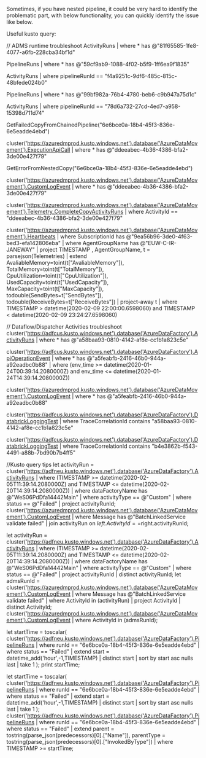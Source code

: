 Sometimes, if you have nested pipeline,  it could be very hard to identify the problematic part, with below functionality, you can quickly identify the issue like below.

 

 

Useful kusto query:

// ADMS runtime troubleshoot
ActivityRuns
| where * has @"81f65585-1fe8-4077-a6fb-228cba34bf1d"

PipelineRuns
| where * has @"59cf9ab9-1088-4f02-b5f9-1ff6ea9f1835"

ActivityRuns
| where pipelineRunId == "f4a9251c-9df6-485c-815c-48bfede024b0"

PipelineRuns
| where * has @"99bf982a-76b4-4780-beb6-c9b947a75d1c"

ActivityRuns
| where pipelineRunId == "78d6a732-27cd-4ed7-a958-15398d711d74"

GetFailedCopyFromChainedPipeline("6e6bce0a-18b4-45f3-836e-6e5eadde4ebd")

cluster('https://azuredmprod.kusto.windows.net').database('AzureDataMovement').ExecutionApiCall
| where * has @"ddeeabec-4b36-4386-bfa2-3de00e427f79"

GetErrorFromNestedCopy("6e6bce0a-18b4-45f3-836e-6e5eadde4ebd")

cluster('https://azuredmprod.kusto.windows.net').database('AzureDataMovement').CustomLogEvent
| where * has @"ddeeabec-4b36-4386-bfa2-3de00e427f79"

cluster('https://azuredmprod.kusto.windows.net').database('AzureDataMovement').Telemetry_CompleteCopyActivityRuns
| where ActivityId == "ddeeabec-4b36-4386-bfa2-3de00e427f79"

cluster('https://azuredmprod.kusto.windows.net').database('AzureDataMovement').Heartbeats
| where SubscriptionId has @"9ea56b96-3de0-4f63-bed3-efa142806eba"
| where AgentGroupName has @"EUW-C-IR-JANEWAY" 
| project TIMESTAMP , AgentGroupName, t = parsejson(Telemetries) 
| extend AvaliableMemory=toint(t["AvaliableMemory"]), TotalMemory=toint(t["TotalMemory"]), CpuUtilization=toint(t["CpuUtilization"]), UsedCapacity=toint(t["UsedCapacity"]), MaxCapacity=toint(t["MaxCapacity"]), todouble(SendBytes=t["SendBytes"]), todouble(ReceiveBytes=t["ReceiveBytes"])
| project-away t
| where TIMESTAMP > datetime(2020-02-09 22:00:00.6598060) and TIMESTAMP < datetime(2020-02-09 23:24:27.6598060)


// Dataflow/Dispatcher Activities troubleshoot
cluster('https://adfcus.kusto.windows.net').database('AzureDataFactory').ActivityRuns
| where * has @"a58baa93-0810-4142-af8e-cc1b1a823c5e"

cluster('https://adfcus.kusto.windows.net').database('AzureDataFactory').ApiOperationEvent
| where * has @"a5feabfb-2416-46b0-944a-a92eadbc0b88"
| where (env_time >= datetime(2020-01-24T00:39:14.2080000Z) and env_time <= datetime(2020-01-24T14:39:14.2080000Z))

cluster('https://azuredmprod.kusto.windows.net').database('AzureDataMovement').CustomLogEvent
| where * has @"a5feabfb-2416-46b0-944a-a92eadbc0b88"

cluster('https://adfcus.kusto.windows.net').database('AzureDataFactory').DatabrickLoggingTest
| where TraceCorrelationId contains "a58baa93-0810-4142-af8e-cc1b1a823c5e"


cluster('https://adfcus.kusto.windows.net').database('AzureDataFactory').DatabrickLoggingTest
| where TraceCorrelationId contains "b4e3862b-f543-4491-a88b-7bd90b7b4ff5"


//Kusto query tips
let activityRun = cluster('https://adfneu.kusto.windows.net').database('AzureDataFactory').ActivityRuns 
| where (TIMESTAMP >= datetime(2020-02-05T11:39:14.2080000Z) and TIMESTAMP <= datetime(2020-02-20T14:39:14.2080000Z))
| where dataFactoryName has @"WeS06PdDfa14442Main"
| where activityType == @"Custom"
| where status == @"Failed"
| project activityRunId;
cluster('https://azuredmprod.kusto.windows.net').database('AzureDataMovement').CustomLogEvent 
| where Message has @"BatchLinkedService validate failed"
| join activityRun on $left.ActivityId==$right.activityRunId;

let activityRun = cluster('https://adfneu.kusto.windows.net').database('AzureDataFactory').ActivityRuns 
| where (TIMESTAMP >= datetime(2020-02-05T11:39:14.2080000Z) and TIMESTAMP <= datetime(2020-02-20T14:39:14.2080000Z))
| where dataFactoryName has @"WeS06PdDfa14442Main"
| where activityType == @"Custom"
| where status == @"Failed"
| project activityRunId
| distinct activityRunId;
let admsRunId = cluster('https://azuredmprod.kusto.windows.net').database('AzureDataMovement').CustomLogEvent 
| where Message has @"BatchLinkedService validate failed"
| where ActivityId in (activityRun)
| project ActivityId
| distinct ActivityId;
cluster('https://azuredmprod.kusto.windows.net').database('AzureDataMovement').CustomLogEvent
| where ActivityId in (admsRunId);

let startTime = toscalar(
cluster('https://adfneu.kusto.windows.net').database('AzureDataFactory').PipelineRuns 
| where runId == "6e6bce0a-18b4-45f3-836e-6e5eadde4ebd"
| where status == "Failed" 
| extend start = datetime_add('hour',-1,TIMESTAMP) 
| distinct start 
| sort by start asc nulls last 
| take 1
);
print startTime;

let startTime = toscalar(
cluster('https://adfneu.kusto.windows.net').database('AzureDataFactory').PipelineRuns 
| where runId == "6e6bce0a-18b4-45f3-836e-6e5eadde4ebd"
| where status == "Failed" 
| extend start = datetime_add('hour',-1,TIMESTAMP) 
| distinct start 
| sort by start asc nulls last 
| take 1
);
cluster('https://adfneu.kusto.windows.net').database('AzureDataFactory').PipelineRuns 
| where runId == "6e6bce0a-18b4-45f3-836e-6e5eadde4ebd"
| where status == "Failed" 
| extend parent = tostring(parse_json(predecessors)[0].["Name"]), parentType = tostring(parse_json(predecessors)[0].["InvokedByType"])
| where TIMESTAMP >= startTime;

